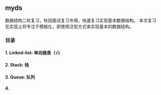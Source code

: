 ## myds

数据结构二轮复习，秋招面试复习专用，快速复习实现基本数据结构。
本次复习在实现上将专注于模板化，即使用泛型方式来实现基本的数据结构。

### 目录

#### 1. Linked-list: 单向链表（√)
#### 2. Stack: 栈
#### 3. Queue: 队列
#### 4. 

